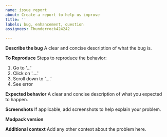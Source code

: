 ```yaml
---
name: issue report
about: Create a report to help us improve
title: ''
labels: bug, enhancement, question
assignees: Thunderrock424242

---
```


**Describe the bug**
A clear and concise description of what the bug is.

**To Reproduce**
Steps to reproduce the behavior:
1. Go to '...'
2. Click on '....'
3. Scroll down to '....'
4. See error

**Expected behavior**
A clear and concise description of what you expected to happen.

**Screenshots**
If applicable, add screenshots to help explain your problem.

**Modpack version**

**Additional context**
Add any other context about the problem here.
